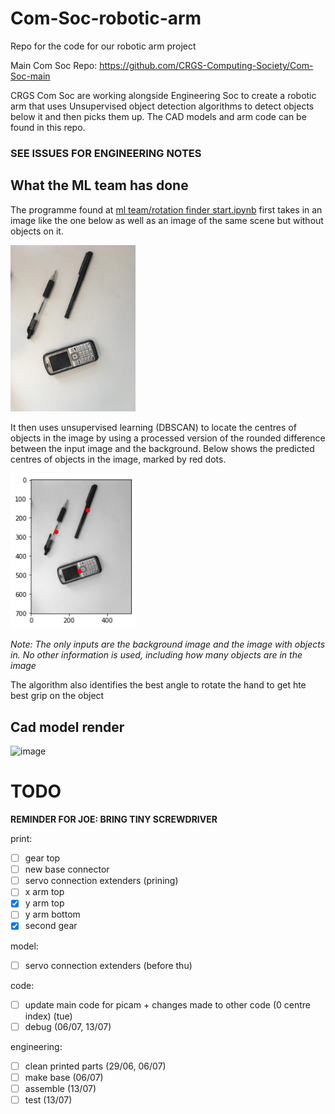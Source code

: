 # Com-Soc-robotic-arm
Repo for the code for our robotic arm project

Main Com Soc Repo: https://github.com/CRGS-Computing-Society/Com-Soc-main

CRGS Com Soc are working alongside Engineering Soc to create a robotic arm that uses Unsupervised object detection algorithms to detect objects below it and then picks them up. The CAD models and arm code can be found in this repo.

### SEE ISSUES FOR ENGINEERING NOTES

## What the ML team has done

The programme found at [ml team/rotation finder start.ipynb](https://github.com/Joseph-Rance/Com-Soc-robotic-arm/blob/master/ml%20team/Rotation%20Finder%20Final%20%5B%2BDBSCAN%5D.ipynb) first takes in an image like the one below as well as an image of the same scene but without objects on it.

<img src="https://github.com/Joseph-Rance/Com-Soc-robotic-arm/blob/master/ml%20team/classified%20images/3/input%20image.jpg?raw=true" alt="input image" width="200"/>

It then uses unsupervised learning (DBSCAN) to locate the centres of objects in the image by using a processed version of the rounded difference between the input image and the background. Below shows the predicted centres of objects in the image, marked by red dots.

<img src="https://github.com/Joseph-Rance/Com-Soc-robotic-arm/blob/master/ml%20team/classified%20images/3/output.png?raw=true" alt="output image" width="200"/>

*Note: The only inputs are the background image and the image with objects in. No other information is used, including how many objects are in the image*

The algorithm also identifies the best angle to rotate the hand to get hte best grip on the object

## Cad model render

![image](https://user-images.githubusercontent.com/56409230/123335270-20348900-d53c-11eb-8eee-9fbc30d04f5f.png)

# TODO

**REMINDER FOR JOE: BRING TINY SCREWDRIVER**

print:
 - [ ] gear top
 - [ ] new base connector
 - [ ] servo connection extenders  (prining)
 - [ ] x arm top
 - [X] y arm top
 - [ ] y arm bottom
 - [X] second gear

model:
 - [ ] servo connection extenders (before thu)

code:
 - [ ] update main code for picam + changes made to other code (0 centre index) (tue)
 - [ ] debug (06/07, 13/07)

engineering:
 - [ ] clean printed parts (29/06, 06/07)
 - [ ] make base (06/07)
 - [ ] assemble (13/07)
 - [ ] test (13/07)
